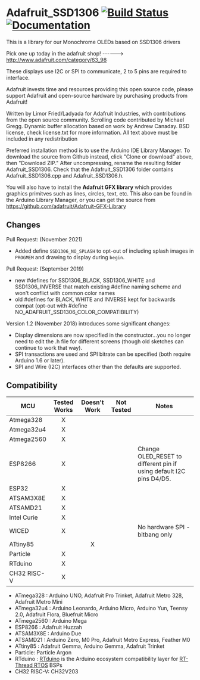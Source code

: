 # Adafruit_SSD1306 [![Build Status](https://github.com/adafruit/Adafruit_SSD1306/workflows/Arduino%20Library%20CI/badge.svg)](https://github.com/adafruit/Adafruit_SSD1306/actions)[![Documentation](https://github.com/adafruit/ci-arduino/blob/master/assets/doxygen_badge.svg)](http://adafruit.github.io/Adafruit_SSD1306/html/index.html)

This is a library for our Monochrome OLEDs based on SSD1306 drivers

  Pick one up today in the adafruit shop!
  ------> http://www.adafruit.com/category/63_98

These displays use I2C or SPI to communicate, 2 to 5 pins are required to interface.

Adafruit invests time and resources providing this open source code,
please support Adafruit and open-source hardware by purchasing
products from Adafruit!

Written by Limor Fried/Ladyada for Adafruit Industries, with contributions from the open source community. Scrolling code contributed by Michael Gregg. Dynamic buffer allocation based on work by Andrew Canaday.
BSD license, check license.txt for more information. All text above must be included in any redistribution

Preferred installation method is to use the Arduino IDE Library Manager. To download the source from Github instead, click "Clone or download" above, then "Download ZIP." After uncompressing, rename the resulting folder Adafruit_SSD1306. Check that the Adafruit_SSD1306 folder contains Adafruit_SSD1306.cpp and Adafruit_SSD1306.h.

You will also have to install the **Adafruit GFX library** which provides graphics primitves such as lines, circles, text, etc. This also can be found in the Arduino Library Manager, or you can get the source from https://github.com/adafruit/Adafruit-GFX-Library

## Changes
Pull Request:
   (November 2021) 
   * Added define `SSD1306_NO_SPLASH` to opt-out of including splash images in `PROGMEM` and drawing to display during `begin`.

Pull Request:
   (September 2019) 
   * new #defines for SSD1306_BLACK, SSD1306_WHITE and SSD1306_INVERSE that match existing #define naming scheme and won't conflict with common color names
   * old #defines for BLACK, WHITE and INVERSE kept for backwards compat (opt-out with #define NO_ADAFRUIT_SSD1306_COLOR_COMPATIBILITY)

Version 1.2 (November 2018) introduces some significant changes:

  * Display dimensions are now specified in the constructor...you no longer need to edit the .h file for different screens (though old sketches can continue to work that way).
  * SPI transactions are used and SPI bitrate can be specified (both require Arduino 1.6 or later).
  * SPI and Wire (I2C) interfaces other than the defaults are supported.

<!-- START COMPATIBILITY TABLE -->

## Compatibility

MCU         |Tested Works|Doesn't Work|Not Tested|Notes
------------|:----------:|:----------:|:--------:|-----
Atmega328   |      X     |            |          |
Atmega32u4  |      X     |            |          |
Atmega2560  |      X     |            |          |
ESP8266     |      X     |            |          | Change OLED_RESET to different pin if using default I2C pins D4/D5.
ESP32       |      X     |            |          |
ATSAM3X8E   |      X     |            |          |
ATSAMD21    |      X     |            |          |
Intel Curie |      X     |            |          |
WICED       |      X     |            |          | No hardware SPI - bitbang only
ATtiny85    |            |      X     |          |
Particle    |      X     |            |          |
RTduino     |      X     |            |          |
CH32 RISC-V |      X     |            |          | 

  * ATmega328 : Arduino UNO, Adafruit Pro Trinket, Adafruit Metro 328, Adafruit Metro Mini
  * ATmega32u4 : Arduino Leonardo, Arduino Micro, Arduino Yun, Teensy 2.0, Adafruit Flora, Bluefruit Micro
  * ATmega2560 : Arduino Mega
  * ESP8266 : Adafruit Huzzah
  * ATSAM3X8E : Arduino Due
  * ATSAMD21 : Arduino Zero, M0 Pro, Adafruit Metro Express, Feather M0
  * ATtiny85 : Adafruit Gemma, Arduino Gemma, Adafruit Trinket
  * Particle: Particle Argon
  * RTduino : [RTduino](https://github.com/RTduino/RTduino) is the Arduino ecosystem compatibility layer for [RT-Thread RTOS](https://github.com/RT-Thread/rt-thread) BSPs
  * CH32 RISC-V: CH32V203

<!-- END COMPATIBILITY TABLE -->